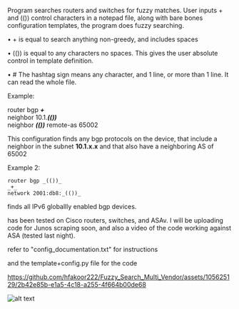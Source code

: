 Program searches routers and switches for fuzzy matches.
User inputs  +   and   (())   control characters in a notepad file, along with bare bones configuration templates, the program does fuzzy searching. 


•	+ is equal to search anything non-greedy,  and includes spaces



•	(())  is equal to any characters no spaces. This gives the user absolute control in template definition.

•	#   The hashtag sign means any character, and 1 line, or more than 1 line. It can read the whole file.

Example:

 router bgp **_+_**                                
 neighbor 10.1._**(())**_                                                                                                                                  
 neighbor _**(())**_ remote-as 65002


This configuration finds any bgp protocols on the device, that include a neighbor in the subnet **10.1.x.x**  and that
also have a neighboring AS of 65002

Example 2:

 	router bgp _(())_
 	_+_
 	network 2001:db8:_(())_

finds all IPv6 globallly enabled bgp devices.

has been tested on Cisco routers, switches, and ASAv. I will be uploading code for Junos scraping soon, and also a video of the code working against ASA (tested last night).


refer to "config_documentation.txt"   for instructions

and the template+config.py file  for the code







https://github.com/hfakoor222/Fuzzy_Search_Multi_Vendor/assets/105625129/2b42e85b-e1a5-4c18-a255-4f664b00de68








![alt text](https://media.giphy.com/media/20JY76TfKAhR20SfJu/giphy.gif)



